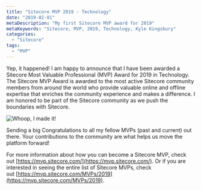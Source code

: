 ```yaml
---
title: "Sitecore MVP 2019 - Technology"
date: "2019-02-01"
metaDescription: "My first Sitecore MVP award for 2019"
metaKeywords: "Sitecore, MVP, 2019, Technology, Kyle Kingsbury"
categories: 
  - "Sitecore"
tags: 
  - "MVP"
---
```


Yep, it happened! I am happy to announce that I have been awarded a Sitecore Most Valuable Professional (MVP) Award for 2019 in Technology. The Sitecore MVP Award is awarded to the most active Sitecore community members from around the world who provide valuable online and offline expertise that enriches the community experience and makes a difference. I am honored to be part of the Sitecore community as we push the boundaries with Sitecore.

![Whoop, I made it!](https://media.giphy.com/media/Z7bxVQl7nWes/giphy.gif)

Sending a big Congratulations to all my fellow MVPs (past and current) out there. Your contributions to the community are what helps us move the platform forward!

For more information about how you can become a Sitecore MVP, check out [https://mvp.sitecore.com/](https://mvp.sitecore.com/). Or if you are interested in seeing the entire list of Sitecore MVPs, check out [https://mvp.sitecore.com/MVPs/2019](https://mvp.sitecore.com/MVPs/2019).
